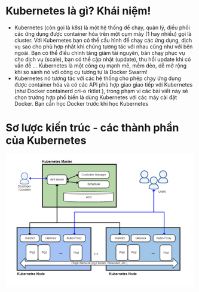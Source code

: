 # Kubernetes là gì? Khái niệm!
- Kubernetes (còn gọi là k8s) là một hệ thống để chạy, quản lý, điều phối các ứng dụng được container hóa trên một cụm máy (1 hay nhiều) gọi là cluster. Với Kubernetes bạn có thể cấu hình để chạy các ứng dụng, dịch vụ sao cho phù hợp nhất khi chúng tương tác với nhau cũng như với bên ngoài. Bạn có thể điều chỉnh tăng giảm tài nguyên, bản chạy phục vụ cho dịch vụ (scale), bạn có thể cập nhật (update), thu hồi update khi có vấn đề ... Kubernetes là một công cụ mạnh mẽ, mềm dẻo, dễ mở rộng khi so sánh nó với công cụ tương tự là Docker Swarm!
- Kubernetes nó tương tác với các hệ thống cho phép chạy ứng dụng được container hóa và có các API phù hợp giao giao tiếp với Kubernetes (như Docker containerd cri-o rktlet ), trong phạm vi các bài viết này sẽ chọn trường hợp phổ biến là dùng Kubernetes với các máy cài đặt Docker. Bạn cần học Docker trước khi học Kubernetes 

# Sơ lược kiến trúc - các thành phần của Kubernetes

![alt text](image.png)

